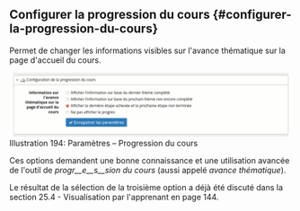 ## Configurer la progression du cours {#configurer-la-progression-du-cours}

Permet de changer les informations visibles sur l&#039;avance thématique sur la page d&#039;accueil du cours.

![](../assets/image270.png)Illustration 194: Paramètres – Progression du cours

Ces options demandent une bonne connaissance et une utilisation avancée de l&#039;outil de _progr__e__s__sion_ _du cours_ (aussi appelé _avance thématique_).

Le résultat de la sélection de la troisième option a déjà été discuté dans la section 25.4 - Visualisation par l&#039;apprenant en page 144.
